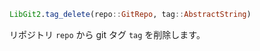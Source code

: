 ```julia
LibGit2.tag_delete(repo::GitRepo, tag::AbstractString)
```

リポジトリ `repo` から git タグ `tag` を削除します。
